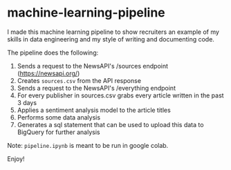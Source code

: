 # machine-learning-pipeline
I made this machine learning pipeline to show recruiters an example of my skills in data engineering and my style of writing and documenting code. 

The pipeline does the following:
1. Sends a request to the NewsAPI's /sources endpoint (https://newsapi.org/)
2. Creates `sources.csv` from the API response
3. Sends a request to the NewsAPI's /everything endpoint
4. For every publisher in sources.csv grabs every article written in the past 3 days
5. Applies a sentiment analysis model to the article titles
6. Performs some data analysis
7. Generates a sql statement that can be used to upload this data to BigQuery for further analysis

Note: `pipeline.ipynb` is meant to be run in google colab.

Enjoy!
